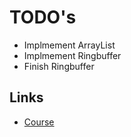 TODO's
==========

 - Implmement ArrayList
 - Implmement Ringbuffer
 - Finish Ringbuffer

Links
---------
 - [Course](https://frontendmasters.com/courses/algorithms/arraylist/)
